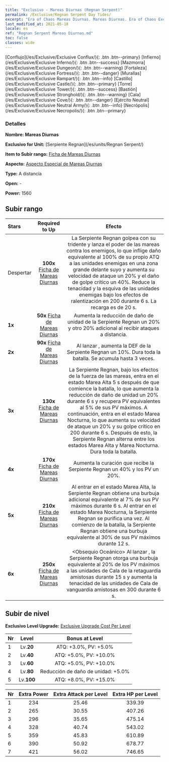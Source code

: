 ```yaml
---
title: "Exclusivo - Mareas Diurnas (Regnan Serpent)"
permalink: /Exclusive/Regnan Serpent Day Tides/
excerpt: "Era of Chaos Mareas Diurnas. Mareas Diurnas. Era of Chaos Exclusivo Mareas Diurnas. Serpiente Regnan Exclusivo."
last_modified_at: 2021-05-18
locale: es
ref: "Regnan Serpent Mareas Diurnas.md"
toc: false
classes: wide
---
```

 [Conflujo](/es/Exclusive/Exclusive Conflux/){: .btn .btn--primary} [Infierno](/es/Exclusive/Exclusive Inferno/){: .btn .btn--success} [Mazmorra](/es/Exclusive/Exclusive Dungeon/){: .btn .btn--warning} [Fortaleza](/es/Exclusive/Exclusive Fortress/){: .btn .btn--danger} [Murallas](/es/Exclusive/Exclusive Rampart/){: .btn .btn--info} [Castillo](/es/Exclusive/Exclusive Castle/){: .btn .btn--primary} [Torre](/es/Exclusive/Exclusive Tower/){: .btn .btn--success} [Bastión](/es/Exclusive/Exclusive Stronghold/){: .btn .btn--warning} [Cala](/es/Exclusive/Exclusive Cove/){: .btn .btn--danger} [Ejército Neutral](/es/Exclusive/Exclusive Neutral Army/){: .btn .btn--info} [Necrópolis](/es/Exclusive/Exclusive Necropolis/){: .btn .btn--primary} 

### Detalles
 **Nombre: Mareas Diurnas** 

 **Exclusivo for Unit:** [Serpiente Regnan](/es/units/Regnan Serpent/) 

 **Item to Subir rango:** [Ficha de Mareas Diurnas](/ItemsES/con_1003/)

 **Aspecto:** [Aspecto Especial de Mareas Diurnas](/ItemsES/con_671/)

 **Type:** A distancia

 **Open:** -

 **Power:** 1560

## Subir rango

  |     Stars    |  Required to Up | Efecto |
  |:-------------|:---------------:|:---------------:|
  |  Despertar  | **100x** [Ficha de Mareas Diurnas](/ItemsES/con_1003/) | <Torrente Infinito> La Serpiente Regnan golpea con su tridente y lanza el poder de las mareas contra los enemigos, lo que inflige daño equivalente al 100% de su propio ATQ a las unidades enemigas en una zona grande delante suyo y aumenta su velocidad de ataque un 20% y el daño de golpe crítico un 40%. Reduce la tenacidad y la esquiva de las unidades enemigas bajo los efectos de ralentización en 200 durante 6 s. La recarga es de 20 s. |
  | **1x** <i class="fas fa-star"/> | **50x** [Ficha de Mareas Diurnas](/ItemsES/con_1003/) | Aumenta la reducción de daño de unidad de la Serpiente Regnan un 20% y otro 20% adicional al recibir ataques a distancia. |
  | **2x** <i class="fas fa-star"/> | **90x** [Ficha de Mareas Diurnas](/ItemsES/con_1003/) | Al lanzar <Torrente Infinito>, aumenta la DEF de la Serpiente Regnan un 10%. Dura toda la batalla. Se acumula hasta 3 veces. |
  | **3x** <i class="fas fa-star"/> | **130x** [Ficha de Mareas Diurnas](/ItemsES/con_1003/) | La Serpiente Regnan, bajo los efectos de la fuerza de las mareas, entra en el estado Marea Alta 5 s después de que comience la batalla, lo que aumenta la reducción de daño de unidad un 20% durante 6 s y recupera PV equivalentes al 5% de sus PV máximos. A continuación, entra en el estado Marea Nocturna, lo que aumenta su velocidad de ataque un 20% y su golpe crítico en 200 durante 6 s. Después de esto, la Serpiente Regnan alterna entre los estados Marea Alta y Marea Nocturna. Dura toda la batalla. |
  | **4x** <i class="fas fa-star"/> | **170x** [Ficha de Mareas Diurnas](/ItemsES/con_1003/) | Aumenta la curación que recibe la Serpiente Regnan un 40% y los PV un 20%. |
  | **5x** <i class="fas fa-star"/> | **210x** [Ficha de Mareas Diurnas](/ItemsES/con_1003/) | Al entrar en el estado Marea Alta, la Serpiente Regnan obtiene una burbuja adicional equivalente al 7% de sus PV máximos durante 6 s. Al entrar en el estado Marea Nocturna, la Serpiente Regnan se purifica una vez. Al comienzo de la batalla, la Serpiente Regnan obtiene una burbuja equivalente al 30% de sus PV máximos durante 12 s. |
  | **6x** <i class="fas fa-star"/> | **250x** [Ficha de Mareas Diurnas](/ItemsES/con_1003/) | <Obsequio Oceánico> Al lanzar <Torrente Infinito>, la Serpiente Regnan otorga una burbuja equivalente al 20% de los PV máximos a las unidades de Cala de la retaguardia amistosas durante 15 s y aumenta la tenacidad de las unidades de Cala de vanguardia amistosas en 300 durante 6 s. |


## Subir de nivel
 **Exclusivo Level Upgrade:** [Exclusive Upgrade Cost Per Level](/Exclusive/ExclusiveUpgradeCostPerLevel/)

  |  Nr  |   Level  | Bonus at Level |
  |:-----|:--------:|:--------------:|
  | 1 | Lv.**20** | ATQ: +3.0%, PV: +5.0% |
  | 2 | Lv.**40** | ATQ: +5.0%, PV: +10.0% |
  | 3 | Lv.**60** | ATQ: +5.0%, PV: +10.0% |
  | 4 | Lv.**80** | Reducción de daño de unidad: +5.0% |
  | 5 | Lv.**100** | ATQ: +8.0%, PV: +15.0% |


  |  Nr  |  Extra Power | Extra Attack per Level | Extra HP per Level |
  |:-----|:--------:|:--------:|:--------:|
  | 1 | 234 | 25.46 | 339.39 |
  | 2 | 265 | 30.55 | 407.26 |
  | 3 | 296 | 35.65 | 475.14 |
  | 4 | 328 | 40.74 | 543.02 |
  | 5 | 359 | 45.83 | 610.89 |
  | 6 | 390 | 50.92 | 678.77 |
  | 7 | 421 | 56.02 | 746.65 |


